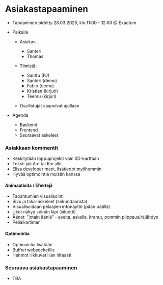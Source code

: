 # Asiakastapaaminen

- Tapaaminen pidetty 28.03.2025, klo 11:00 - 12:00 @ Exactum

- Paikalla
    - Asiakas:
        - Santeri
        - Thomas

    - Tiimistä:
        - Santtu (PJ)
        - Santeri (demo)
        - Fabio (demo)
        - Kristian (kirjuri)
        - Teemu (kirjuri)

    - Osallistujat saapuivat ajallaan

- Agenda
    - Backend
    - Frontend
    - Seuraavat askeleet

### Asiakkaan kommentit
- Keskitytään loppuprojekti vain 3D-karttaan
- Teksti jää A:n tai B:n alle
- Elisa developer meet, lisätiedot myöhemmin.
- Hyvää optimointia muistin kanssa
#### Animaatioita / Efektejä
- Tapahtumien visualisointi
- Sivu ja taka-askeleet (sekundaarista)
- Visualisoidaan pelaajien infonäyttö (pään päällä)
- Ukot näkyy seinän läpi (siluetti)
- Äänet: "jotain ääniä" - aseita, askelia, kranut, pommin piippaus/räjähdys
- Peliaika/timer 
#### Optimointia
- Optimointia lisätään
- Bufferi websocketille
- Hahmot liikkuvat liian hitaasti
### Seuraava asiakastapaaminen
- TBA

